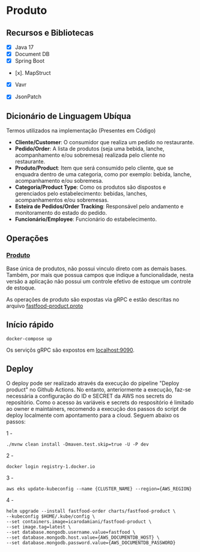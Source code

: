 # Produto

## Recursos e Bibliotecas
- [x] Java 17
- [x] Document DB
- [x] Spring Boot
- [x]. MapStruct
- [x] Vavr
- [x] JsonPatch


## Dicionário de Linguagem Ubíqua

Termos utilizados na implementação (Presentes em Código)

- **Cliente/Customer**: O consumidor que realiza um pedido no restaurante.
- **Pedido/Order**: A lista de produtos (seja uma bebida, lanche, acompanhamento e/ou sobremesa) realizada pelo cliente no restaurante.
- **Produto/Product**: Item que será consumido pelo cliente, que se enquadra dentro de uma categoria, como por exemplo: bebida, lanche, acompanhamento e/ou sobremesa.
- **Categoria/Product Type**: Como os produtos são dispostos e gerenciados pelo estabelecimento: bebidas, lanches, acompanhamentos e/ou sobremesas.
- **Esteira de Pedidos/Order Tracking**: Responsável pelo andamento e monitoramento do estado do pedido.
- **Funcionário/Employee**: Funcionário do estabelecimento.

## Operações

### [Produto]([BillingController.java](fastfood-api%2Fsrc%2Fmain%2Fjava%2Fio%2Ffiap%2Ffastfood%2Fdriver%2Fcontroller%2Fbilling%2FBillingController.java))
Base única de produtos, não possui vinculo direto com as demais bases. Também, por mais que possua campos que indique a funcionalidade,  nesta versão a aplicação não possui um controle efetivo de estoque um controle de estoque.

As operações de produto são expostas via gRPC e estão descritas no arquivo [fastfood-product.proto](fastfood-product-api%2Fsrc%2Fmain%2Fproto%2Ffastfood-product.proto)

## Início rápido

```shell 
docker-compose up
```
Os serviçõs gRPC são expostos em [localhost:9090](http://localhost:9090).


## Deploy

O deploy pode ser realizado através da execução do pipeline "Deploy product" no Github Actions.
No entanto, anteriormente a execução, faz-se necessária a configuração do ID e SECRET da AWS nos secrets do repositório.
Como o acesso às variáveis e secrets do respositório é limitado ao owner e maintainers, recomendo a execução dos passos do script de deploy localmente com apontamento para a cloud.
Seguem abaixo os passos:

1 -
```
./mvnw clean install -Dmaven.test.skip=true -U -P dev
```
2 -
```
docker login registry-1.docker.io
```
3 -
```
aws eks update-kubeconfig --name {CLUSTER_NAME} --region={AWS_REGION}
```
4 -
```
helm upgrade --install fastfood-order charts/fastfood-product \
--kubeconfig $HOME/.kube/config \
--set containers.image=icarodamiani/fastfood-product \
--set image.tag=latest \
--set database.mongodb.username.value=fastfood \
--set database.mongodb.host.value={AWS_DOCUMENTDB_HOST} \
--set database.mongodb.password.value={AWS_DOCUMENTDB_PASSWORD}
```